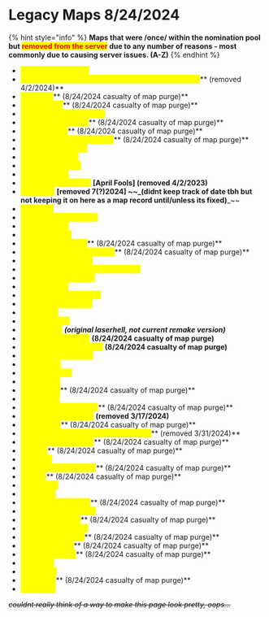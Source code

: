 # Legacy Maps 8/24/2024

{% hint style="info" %}
**Maps that were /once/ within the nomination pool but **<mark style="color:red;">**removed from the server**</mark>** due to any number of reasons - most commonly due to causing server issues. (A-Z)**
{% endhint %}

* <mark style="color:yellow;">**ze\_aperturescience**</mark>
* <mark style="color:yellow;">**ze\_among\_us\_green\_screen\_car\_crash \[April Fools]**</mark>** (removed 4/2/2024)**
* <mark style="color:yellow;">**ze\_aooka**</mark>** (8/24/2024 casualty of map purge)**
* <mark style="color:yellow;">**ze\_aot\_trost**</mark>** (8/24/2024 casualty of map purge)**
* <mark style="color:yellow;">**ze\_attackontitan\_troster**</mark>
* <mark style="color:yellow;">**ze\_atix\_apocalypse**</mark>** (8/24/2024 casualty of map purge)**
* <mark style="color:yellow;">**ze\_atix\_panic**</mark>** (8/24/2024 casualty of map purge)**
* <mark style="color:yellow;">**ze\_bowser\_in\_the\_fire\_sea**</mark>** (8/24/2024 casualty of map purge)**
* <mark style="color:yellow;">**ze\_biohazard2\_rpd**</mark>
* <mark style="color:yellow;">**ze\_black\_lagoon**</mark>
* <mark style="color:yellow;">**ze\_blindingforest**</mark>
* <mark style="color:yellow;">**ze\_challenger**</mark>
* <mark style="color:yellow;">**ze\_christ\_is\_coming**</mark> **\[April Fools] (removed 4/2/2023)**
* <mark style="color:yellow;">**ze\_contra**</mark> **\[removed 7(?)2024] **~~_**(didnt keep track of date tbh but not keeping it on here as a map record until/unless its fixed)**_~~
* <mark style="color:yellow;">**ze\_cruise**</mark>
* <mark style="color:yellow;">**ze\_death\_star\_escape**</mark>
* <mark style="color:yellow;">**ze\_expedition**</mark>
* <mark style="color:yellow;">**ze\_experiment**</mark>
* <mark style="color:yellow;">**ze\_fxii\_westersand**</mark>** (8/24/2024 casualty of map purge)**
* <mark style="color:yellow;">**ze\_ffxiv\_wanderers\_palace**</mark>** (8/24/2024 casualty of map purge)**
* <mark style="color:yellow;">**ze\_halloween\_house**</mark>
* <mark style="color:yellow;">**ze\_honkai\_impact\_cyberpunk\_city**</mark>
* <mark style="color:yellow;">**ze\_infected\_tramway**</mark>
* <mark style="color:yellow;">**ze\_jungle\_lab**</mark>
* <mark style="color:yellow;">**ze\_jurassic\_park\_story**</mark>
* <mark style="color:yellow;">**ze\_kebab\_immigrant**</mark>
* <mark style="color:yellow;">**ze\_kitchen**</mark>
* <mark style="color:yellow;">**ze\_laboratoire**</mark>
* <mark style="color:yellow;">**ze\_laserhell**</mark> _**(original laserhell, not current remake version)**_
* <mark style="color:yellow;">**ze\_lotr\_helms\_deep**</mark> **(8/24/2024 casualty of map purge)**
* <mark style="color:yellow;">**ze\_lotr\_mines\_of\_moria**</mark> **(8/24/2024 casualty of map purge)**
* <mark style="color:yellow;">**ze\_lotr\_mount\_doom**</mark>
* <mark style="color:yellow;">**ze\_m0w0m**</mark>
* <mark style="color:yellow;">**ze\_neochrome**</mark>
* <mark style="color:yellow;">**ze\_nomada**</mark>
* <mark style="color:yellow;">**ze\_obj\_filth**</mark>** (8/24/2024 casualty of map purge)**
* <mark style="color:yellow;">**ze\_onahole**</mark>
* <mark style="color:yellow;">**ze\_oot\_shadowtemple**</mark>** (8/24/2024 casualty of map purge)**
* <mark style="color:yellow;">**ze\_parkour\_paradise**</mark> **(removed 3/17/2024)**
* <mark style="color:yellow;">**ze\_persona**</mark>** (8/24/2024 casualty of map purge)**
* <mark style="color:yellow;">**ze\_peter\_griffin\_burger\_emporium\_v1**</mark>** (removed 3/31/2024)**
* <mark style="color:yellow;">**ze\_predator\_ultimate**</mark>** (8/24/2024 casualty of map purge)**
* <mark style="color:yellow;">**ze\_raiin**</mark>** (8/24/2024 casualty of map purge)**
* <mark style="color:yellow;">**ze\_realm**</mark>
* <mark style="color:yellow;">**ze\_rooftop\_runaway2**</mark>** (8/24/2024 casualty of map purge)**
* <mark style="color:yellow;">**ze\_saw**</mark>** (8/24/2024 casualty of map purge)**
* <mark style="color:yellow;">**ze\_shoplift**</mark>
* <mark style="color:yellow;">**ze\_skyrim**</mark>
* <mark style="color:yellow;">**ze\_sorrento\_escape**</mark>** (8/24/2024 casualty of map purge)**
* <mark style="color:yellow;">**ze\_sorrento\_resonate**</mark>
* <mark style="color:yellow;">**ze\_space\_station**</mark>** (8/24/2024 casualty of map purge)**
* <mark style="color:yellow;">**ze\_super\_mario\_64**</mark>
* <mark style="color:yellow;">**ze\_swamp\_facility**</mark>** (8/24/2024 casualty of map purge)**
* <mark style="color:yellow;">**ze\_tesv\_skyrim**</mark>** (8/24/2024 casualty of map purge)**
* <mark style="color:yellow;">**ze\_timesplitters**</mark>** (8/24/2024 casualty of map purge)**
* <mark style="color:yellow;">**ze\_titanic**</mark>
* <mark style="color:yellow;">**ze\_3valley**</mark>
* <mark style="color:yellow;">**ze\_warlab**</mark>** (8/24/2024 casualty of map purge)**
* <mark style="color:yellow;">**ze\_wuhan**</mark>

~~_couldnt really think of a way to make this page look pretty, oops..._~~
